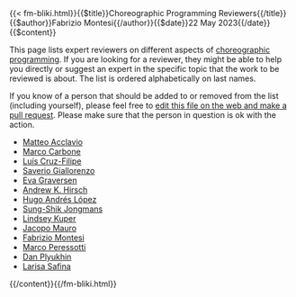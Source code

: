 <!-- --> {{< fm-bliki.html}}{{$title}}Choreographic Programming Reviewers{{/title}}{{$author}}Fabrizio Montesi{{/author}}{{$date}}22 May 2023{{/date}}{{$content}}

This page lists expert reviewers on different aspects of [choreographic programming](ChoreographicProgramming). If you are looking for a reviewer, they might be able to help you directly or suggest an expert in the specific topic that the work to be reviewed is about. The list is ordered alphabetically on last names.

If you know of a person that should be added to or removed from the list (including yourself), please feel free to [edit this file on the web and make a pull request](https://github.com/fmontesi/website/edit/master/web/bliki/ChoreographicProgrammingReviewers.md). Please make sure that the person in question is ok with the action.

- [Matteo Acclavio](https://matteoacclavio.com/)
- [Marco Carbone](https://carbonem.github.io/)
- [Luís Cruz-Filipe](https://www.sdu.dk/staff/lcf)
- [Saverio Giallorenzo](https://saveriogiallorenzo.com/)
- [Eva Graversen](https://www.sdu.dk/staff/efgraversen)
- [Andrew K. Hirsch](https://akhirsch.science/)
- [Hugo Andrés López](http://lopezacosta.net/)
- [Sung-Shik Jongmans](https://sungshik.github.io/)
- [Lindsey Kuper](https://decomposition.al/)
- [Jacopo Mauro](https://www.jacopomauro.com/)
- [Fabrizio Montesi](https://www.fabriziomontesi.com/)
- [Marco Peressotti](https://marcoperessotti.com/)
- [Dan Plyukhin](https://dplyukhin.github.io/)
- [Larisa Safina](https://lsafina.github.io/)

<!-- --> {{/content}}{{/fm-bliki.html}}
